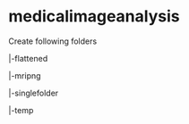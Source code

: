 # medicalimageanalysis

Create following folders

   |-flattened
   
   |-mripng
   
   |-singlefolder
   
   |-temp
   
   
   

